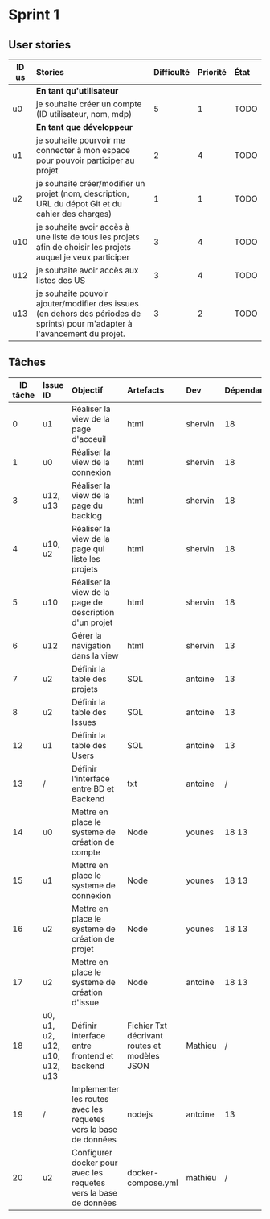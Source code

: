 # Sprint 1

## User stories

| ID us | Stories | Difficulté | Priorité | État |
|-------|:--------|:-----------|:---------|:-----|
|      | **En tant qu'utilisateur**              |
| u0   | je souhaite créer un compte (ID utilisateur, nom, mdp) |5 | 1 |TODO|
|      | **En tant que développeur**             |
| u1   | je souhaite pourvoir me connecter à mon espace pour pouvoir participer au projet | 2 | 4|TODO|
| u2   | je souhaite créer/modifier un projet (nom, description, URL du dépot Git et du cahier des charges) | 1 | 1 |TODO|
| u10  | je souhaite avoir accès à une liste de tous les projets afin de choisir les projets auquel je veux participer | 3 | 4 | TODO |
| u12  | je souhaite avoir accès aux listes des US | 3 | 4 | TODO |
| u13  | je souhaite pouvoir ajouter/modifier des issues (en dehors des périodes de sprints) pour m'adapter à l'avancement du projet. | 3 | 2 |TODO|

## Tâches

| ID tâche | Issue ID | Objectif | Artefacts | Dev | Dépendance | Coût j/h |État |
|----|:--------|:-----------|:---------|:-----|:--------|:------| :------|
| 0 | u1 | Réaliser la view de la page d'acceuil | html | shervin | 18 | 0.2 |TODO |
| 1 | u0 | Réaliser la view de la connexion | html | shervin | 18 | 1 |TODO |
| 3 | u12, u13 | Réaliser la view de la page du backlog | html | shervin | 18 | 0.2 |TODO |
| 4 | u10, u2 | Réaliser la view de la page qui liste les projets | html | shervin | 18 | 0.2 |TODO |
| 5 | u10 | Réaliser la view de la page de description d'un projet| html | shervin | 18 | 0.2 |TODO |
| 6 | u12 | Gérer la navigation dans la view | html | shervin | 13 | 0.2 |TODO |
| 7 | u2  | Définir la table des projets | SQL | antoine | 13 | 0.2 |DONE |
| 8 | u2  | Définir la table des Issues | SQL | antoine | 13 | 0.2 |DONE |
| 12 | u1  | Définir la table des Users | SQL | antoine | 13 | 0.2 |DONE |
| 13 | /  | Définir l'interface entre BD et Backend | txt | antoine | / | 0.5 |DONE |
| 14 | u0 | Mettre en place le systeme de création de compte | Node | younes | 18 13 | 5 |DONE |
| 15 | u1 | Mettre en place le systeme de connexion | Node | younes | 18 13 | 2 |DONE |
| 16 | u2 | Mettre en place le systeme de création de projet | Node | younes |  18 13 | 2 |DONE |
| 17 | u2 | Mettre en place le systeme de création d'issue | Node | antoine |  18 13 | 2 |DONE |
| 18 | u0, u1, u2, u12, u10, u12, u13 | Définir interface entre frontend et backend | Fichier Txt décrivant routes et modèles JSON | Mathieu | / | 0.5 |DONE |
| 19 | / | Implementer les routes avec les requetes vers la base de données | nodejs | antoine | 13 | 1 | DONE|
| 20 | u2 | Configurer docker pour avec les requetes vers la base de données | docker-compose.yml | mathieu | / | 1 | DONE|
